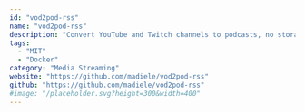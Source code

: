 ```yaml
---
id: "vod2pod-rss"
name: "vod2pod-rss"
description: "Convert YouTube and Twitch channels to podcasts, no storage required. Transcodes VoDs to MP3 192k on the fly, generates an RSS feed to use in podcast clients."
tags:
  - "MIT"
  - "Docker"
category: "Media Streaming"
website: "https://github.com/madiele/vod2pod-rss"
github: "https://github.com/madiele/vod2pod-rss"
#image: "/placeholder.svg?height=300&width=400"
---
```


